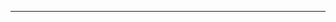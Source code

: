 <!--
CO_OP_TRANSLATOR_METADATA:
{
  "original_hash": "685f55cb07de19b52a30ce6e8b6d889e",
  "translation_date": "2025-08-28T21:02:25+00:00",
  "source_file": "03-CoreGenerativeAITechniques/README.md",
  "language_code": "vi"
}
-->


---

